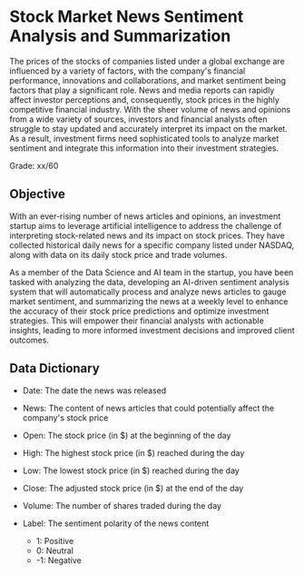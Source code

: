 # Stock Market News Sentiment Analysis and Summarization

The prices of the stocks of companies listed under a global exchange are influenced by a variety of factors, with the company's financial performance, innovations and collaborations, and market sentiment being factors that play a significant role. News and media reports can rapidly affect investor perceptions and, consequently, stock prices in the highly competitive financial industry. With the sheer volume of news and opinions from a wide variety of sources, investors and financial analysts often struggle to stay updated and accurately interpret its impact on the market. As a result, investment firms need sophisticated tools to analyze market sentiment and integrate this information into their investment strategies.

Grade: xx/60

## Objective

With an ever-rising number of news articles and opinions, an investment startup aims to leverage artificial intelligence to address the challenge of interpreting stock-related news and its impact on stock prices. They have collected historical daily news for a specific company listed under NASDAQ, along with data on its daily stock price and trade volumes.

As a member of the Data Science and AI team in the startup, you have been tasked with analyzing the data, developing an AI-driven sentiment analysis system that will automatically process and analyze news articles to gauge market sentiment, and summarizing the news at a weekly level to enhance the accuracy of their stock price predictions and optimize investment strategies. This will empower their financial analysts with actionable insights, leading to more informed investment decisions and improved client outcomes.

## Data Dictionary

* Date: The date the news was released
* News: The content of news articles that could potentially affect the company's stock price
* Open: The stock price (in $) at the beginning of the day
* High: The highest stock price (in $) reached during the day
* Low: The lowest stock price (in $) reached during the day
* Close: The adjusted stock price (in $) at the end of the day
* Volume: The number of shares traded during the day
* Label: The sentiment polarity of the news content

    * 1: Positive
    * 0: Neutral
    * -1: Negative